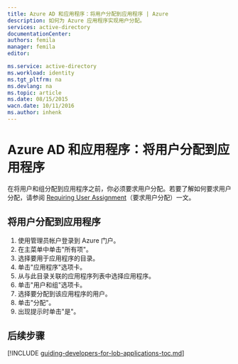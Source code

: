 ```yaml
---
title: Azure AD 和应用程序：将用户分配到应用程序 | Azure
description: 如何为 Azure 应用程序实现用户分配。
services: active-directory
documentationCenter: 
authors: femila
manager: femila
editor: 

ms.service: active-directory
ms.workload: identity
ms.tgt_pltfrm: na
ms.devlang: na
ms.topic: article
ms.date: 08/15/2015
wacn.date: 10/11/2016
ms.author: inhenk
---
```


# Azure AD 和应用程序：将用户分配到应用程序
在将用户和组分配到应用程序之前，你必须要求用户分配。若要了解如何要求用户分配，请参阅 [Requiring User Assignment](./active-directory-applications-guiding-developers-requiring-user-assignment.md)（要求用户分配）一文。

## 将用户分配到应用程序
1. 使用管理员帐户登录到 Azure 门户。
2. 在主菜单中单击"所有项"。
3. 选择要用于应用程序的目录。
4. 单击"应用程序"选项卡。
5. 从与此目录关联的应用程序列表中选择应用程序。
6. 单击"用户和组"选项卡。
8. 选择要分配到该应用程序的用户。
9. 单击"分配"。
10. 出现提示时单击"是"。

## 后续步骤
[!INCLUDE [guiding-developers-for-lob-applications-toc.md](../../includes/active-directory-applications-guiding-developers-for-lob-applications-toc.md)]

<!---HONumber=Mooncake_0926_2016-->
